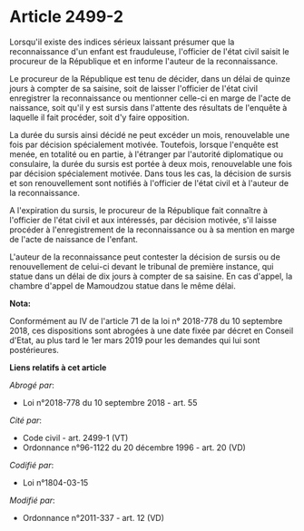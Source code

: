 # Article 2499-2

Lorsqu'il existe des indices sérieux laissant présumer que la reconnaissance d'un enfant est frauduleuse, l'officier de
l'état civil saisit le procureur de la République et en informe l'auteur de la reconnaissance. 

Le procureur de la République est tenu de décider, dans un délai de quinze jours à compter de sa saisine, soit de laisser
l'officier de l'état civil enregistrer la reconnaissance ou mentionner celle-ci en marge de l'acte de naissance, soit qu'il y
est sursis dans l'attente des résultats de l'enquête à laquelle il fait procéder, soit d'y faire opposition. 

La durée du sursis ainsi décidé ne peut excéder un mois, renouvelable une fois par décision spécialement motivée. Toutefois,
lorsque l'enquête est menée, en totalité ou en partie, à l'étranger par l'autorité diplomatique ou consulaire, la durée du
sursis est portée à deux mois, renouvelable une fois par décision spécialement motivée. Dans tous les cas, la décision de
sursis et son renouvellement sont notifiés à l'officier de l'état civil et à l'auteur de la reconnaissance.

A l'expiration du sursis, le procureur de la République fait connaître à l'officier de l'état civil et aux intéressés, par
décision motivée, s'il laisse procéder à l'enregistrement de la reconnaissance ou à sa mention en marge de l'acte de
naissance de l'enfant.

L'auteur de la reconnaissance peut contester la décision de sursis ou de renouvellement de celui-ci devant le tribunal de
première instance, qui statue dans un délai de dix jours à compter de sa saisine. En cas d'appel,     la chambre d'appel de
Mamoudzou statue dans le même délai.

**Nota:**

Conformément au IV de l'article 71 de la loi n° 2018-778 du 10 septembre 2018, ces dispositions sont abrogées à une date
fixée par décret en Conseil d'Etat, au plus tard le 1er mars 2019 pour les demandes qui lui sont postérieures.

**Liens relatifs à cet article**

_Abrogé par_:

  - Loi n°2018-778 du 10 septembre 2018 - art. 55

_Cité par_:

  - Code civil - art. 2499-1 (VT)
  - Ordonnance n°96-1122 du 20 décembre 1996 - art. 20 (VD)

_Codifié par_:

  - Loi n°1804-03-15

_Modifié par_:

  - Ordonnance n°2011-337 - art. 12 (VD)
